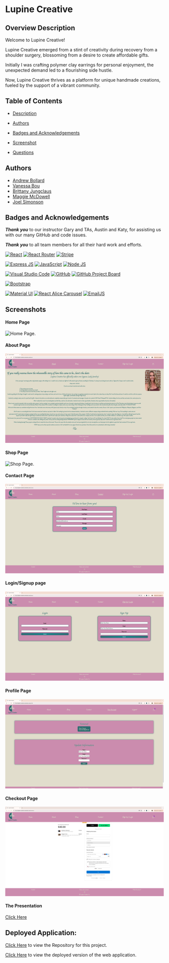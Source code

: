 # Lupine Creative

## Overview Description
Welcome to Lupine Creative!

Lupine Creative emerged from a stint of creativity during recovery from a shoulder surgery, blossoming from a desire to create affordable gifts. 

Initially I was crafting polymer clay earrings for personal enjoyment, the unexpected demand led to a flourishing side hustle. 

Now, Lupine Creative thrives as a platform for unique handmade creations, fueled by the support of a vibrant community.

## Table of Contents

* [Description](#overview-description)

* [Authors](#authors)

* [Badges and Acknowledgements](#badges-and-acknowledgements)

* [Screenshot](#screenshot)

* [Questions](#questions)

## Authors

* [Andrew Bollard](https://github.com/4Bollard)
* [Vanessa Bou](https://github.com/rvbouu)
* [Brittany Jungclaus](https://github.com/NovaLanceBrittany)
* [Maggie McDowell](https://github.com/magtron3030)
* [Joel Simonson](https://github.com/J5imonson)

## Badges and Acknowledgements

***Thank you*** to our instructor Gary and TAs, Austin and Katy, for assisting us with our many GitHub and code issues.

***Thank you*** to all team members for all their hard work and efforts.

[![React](https://img.shields.io/badge/React-20232A?style=for-the-badge&logo=react&logoColor=61DAFB)](https://react.dev/)
[![React Router](https://img.shields.io/badge/React_Router-CA4245?style=for-the-badge&logo=react-router&logoColor=white)](https://reactrouter.com/en/main)
[![Stripe](https://img.shields.io/badge/Stripe-626CD9?style=for-the-badge&logo=Stripe&logoColor=white)](https://docs.stripe.com/api)

[![Express JS](https://img.shields.io/badge/Express%20js-000000?style=for-the-badge&logo=express&logoColor=white)](https://expressjs.com/)
[![JavaScript](https://img.shields.io/badge/JavaScript-323330?style=for-the-badge&logo=javascript&logoColor=F7DF1E)](https://www.javascript.com/)
[![Node JS](https://img.shields.io/badge/Node%20js-339933?style=for-the-badge&logo=nodedotjs&logoColor=white)](https://nodejs.org/en)

[![Visual Studio Code](https://img.shields.io/badge/Visual_Studio_Code-0078D4?style=for-the-badge&logo=visual%20studio%20code&logoColor=white)](https://code.visualstudio.com/)
[![GitHub](https://img.shields.io/badge/GitHub-100000?style=for-the-badge&logo=github&logoColor=white)](https://github.com/)
[![GitHub Project Board](https://img.shields.io/badge/GitHub_Project_Board-100000?style=for-the-badge&logo=github&logoColor=white)](https://github.com/users/rvbouu/projects/4)

[![Bootstrap]( https://img.shields.io/badge/Bootstrap-563D7C?style=for-the-badge&logo=bootstrap&logoColor=white)](https://getbootstrap.com)

[![Material UI](https://img.shields.io/badge/Material_UI-blue)](https://mui.com/)
[![React Alice Carousel](https://img.shields.io/badge/React_Alice_Carousel-black)](https://www.npmjs.com/package/react-alice-carousel)
[![EmailJS](https://img.shields.io/badge/Email_JS-orange)](https://www.emailjs.com/)

## Screenshots

#### Home Page
![Home Page.](./client/public/readme_imgs/home.png)

#### About Page
![About Page.](./client/public/readme_imgs/about.png)

#### Shop Page
![Shop Page.](./client/public/readme_imgs/store.png)

#### Contact Page
![Shop Page.](./client/public/readme_imgs/contact.png)

#### Login/Signup page
![Shop Page.](./client/public/readme_imgs/signup.png)

#### Profile Page
![Shop Page.](./client/public/readme_imgs/profile.png)

#### Checkout Page
![Shop Page.](./client/public/readme_imgs/checkout.png)

#### The Presentation
[Click Here](https://docs.google.com/presentation/d/1yqcji5gK83xaxhkvDqH_Qg-viYdJX41neZAuBBxvQQ8/edit?usp=sharing) 

## Deployed Application:
[Click Here](https://github.com/rvbouu/lupine_creative) to view the Repository for this project.

[Click Here](https://lupine-creative.onrender.com/) to view the deployed version of the web application. 